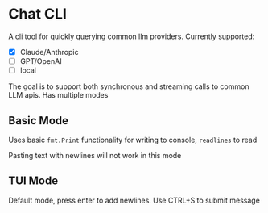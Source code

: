 # Chat CLI

A cli tool for quickly querying common llm providers. Currently supported:

- [x] Claude/Anthropic
- [ ] GPT/OpenAI
- [ ] local

The goal is to support both synchronous and streaming calls to common LLM apis.
Has multiple modes
## Basic Mode
Uses basic `fmt.Print` functionality for writing to console, `readlines` to read

Pasting text with newlines will not work in this mode

## TUI Mode
Default mode, press enter to add newlines.
Use CTRL+S to submit message
